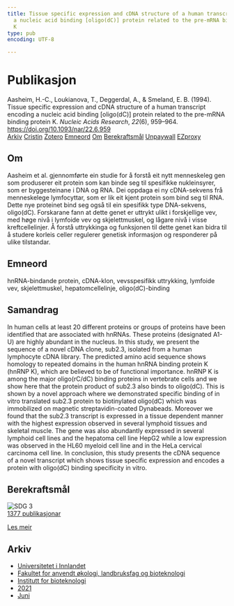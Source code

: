 ```yaml
---
title: Tissue specific expression and cDNA structure of a human transcript encoding
  a nucleic acid binding [oligo(dC)] protein related to the pre-mRNA binding protein
  K
type: pub
encoding: UTF-8

---
```

<h1>Publikasjon</h1>
<article id="csl-bib-container-TRYN9NM8" class="csl-bib-container">
  <div class="csl-bib-body"> <div class="csl-entry">Aasheim, H.-C., Loukianova, T., Deggerdal, A., &#38; Smeland, E. B. (1994). Tissue specific expression and cDNA structure of a human transcript encoding a nucleic acid binding [oligo(dC)] protein related to the pre-mRNA binding protein K. <i>Nucleic Acids Research</i>, <i>22</i>(6), 959–964. <a href="https://doi.org/10.1093/nar/22.6.959">https://doi.org/10.1093/nar/22.6.959</a></div> </div>
  <div class="csl-bib-buttons">
    <a href="#taxonomy-article-TRYN9NM8" alt="archive" class="csl-bib-button">Arkiv</a>
    <a href="https://app.cristin.no/results/show.jsf?id=1914019" alt="Cristin" class="csl-bib-button">Cristin</a>
    <a href="http://zotero.org/groups/5881554/items/TRYN9NM8" alt="Zotero" class="csl-bib-button">Zotero</a>
    <a href="#keywords-article-TRYN9NM8" alt="keywords" class="csl-bib-button">Emneord</a>
    <a href="#about-article-TRYN9NM8" alt="about_pub" class="csl-bib-button">Om</a>
    <a href="#sdg-article-TRYN9NM8" alt="sdg" class="csl-bib-button">Berekraftsmål</a>
    <a href="https://europepmc.org/articles/pmc307915?pdf=render" alt="Unpaywall" class="csl-bib-button">Unpaywall</a>
    <a href="https://europepmc.org/articles/pmc307915?pdf=render" alt="EZproxy" class="csl-bib-button">EZproxy</a>
  </div>
  <div id="csl-bib-meta-container-TRYN9NM8"></div>
</article>
<div id="csl-bib-meta-TRYN9NM8" class="csl-bib-meta">
  <article id="about-article-TRYN9NM8" class="about_pub-article">
    <h1>Om</h1>
    Aasheim et al. gjennomførte ein studie for å forstå eit nytt menneskeleg gen som produserer eit protein som kan binde seg til spesifikke nukleinsyrer, som er byggesteinane i DNA og RNA. Dei oppdaga ei ny cDNA-sekvens frå menneskelege lymfocyttar, som er lik eit kjent protein som bind seg til RNA. Dette nye proteinet bind seg også til ein spesifikk type DNA-sekvens, oligo(dC). Forskarane fann at dette genet er uttrykt ulikt i forskjellige vev, med høge nivå i lymfoide vev og skjelettmuskel, og lågare nivå i visse kreftcellelinjer. Å forstå uttrykkinga og funksjonen til dette genet kan bidra til å studere korleis celler regulerer genetisk informasjon og responderer på ulike tilstandar.
  </article>
  <article id="keywords-article-TRYN9NM8" class="keywords-article">
    <h1>Emneord</h1>
    hnRNA-bindande protein, cDNA-klon, vevsspesifikk uttrykking, lymfoide vev, skjelettmuskel, hepatomcellelinje, oligo(dC)-binding
  </article>
  <article id="abstract-article-TRYN9NM8" class="abstract-article">
    <h1>Samandrag</h1>
    In human cells at least 20 different proteins or groups of proteins have been identified that are associated with hnRNAs. These proteins (designated A1-U) are highly abundant in the nucleus. In this study, we present the sequence of a novel cDNA clone, sub2.3, isolated from a human lymphocyte cDNA library. The predicted amino acid sequence shows homology to repeated domains in the human hnRNA binding protein K (hnRNP K), which are believed to be of functional importance. hnRNP K is among the major oligo(rC/dC) binding proteins in vertebrate cells and we show here that the protein product of sub2.3 also binds to oligo(dC). This is shown by a novel approach where we demonstrated specific binding of in vitro translated sub2.3 protein to biotinylated oligo(dC) which was immobilized on magnetic streptavidin-coated Dynabeads. Moreover we found that the sub2.3 transcript is expressed in a tissue dependent manner with the highest expression observed in several lymphoid tissues and skeletal muscle. The gene was also abundantly expressed in several lymphoid cell lines and the hepatoma cell line HepG2 while a low expression was observed in the HL60 myeloid cell line and in the HeLa cervical carcinoma cell line. In conclusion, this study presents the cDNA sequence of a novel transcript which shows tissue specific expression and encodes a protein with oligo(dC) binding specificity in vitro.
  </article>
  <article id="sdg-article-TRYN9NM8" class="sdg-article">
    <h1>Berekraftsmål</h1>
    <div class="sdg-container"><div id="sdg3" class="sdg">
        <img src="{{< params subfolder >}}images/sdg/sdg03_nn.png" class="image" alt="SDG 3">
        <div class="sdg-overlay">
          <a href="{{< params subfolder >}}nn/archive/?sdg=3#archive" class="sdg-publication-count"><span>1377</span> publikasjonar</a>
          <p><a href="https://fn.no/om-fn/fns-baerekraftsmaal/god-helse-og-livskvalitet?lang=nno-NO" class="sdg-read-more">Les meir</a></p>
        </div>
      </div></div>
  </article>
  <article id="taxonomy-article-TRYN9NM8" class="taxonomy-article">
    <h1>Arkiv</h1>
    <ul>
      <li><a href="{{< params subfolder >}}nn/archive/?key=3DCRN523">Universitetet i Innlandet</a></li>
      <li><a href="{{< params subfolder >}}nn/archive/?key=T77LXH6D">Fakultet for anvendt økologi, landbruksfag og bioteknologi</a></li>
      <li><a href="{{< params subfolder >}}nn/archive/?key=VL6KDQ85">Institutt for bioteknologi</a></li>
      <li><a href="{{< params subfolder >}}nn/archive/?key=FJH75VJD">2021</a></li>
      <li><a href="{{< params subfolder >}}nn/archive/?key=WWU8EN66">Juni</a></li>
    </ul>
  </article>
</div>
